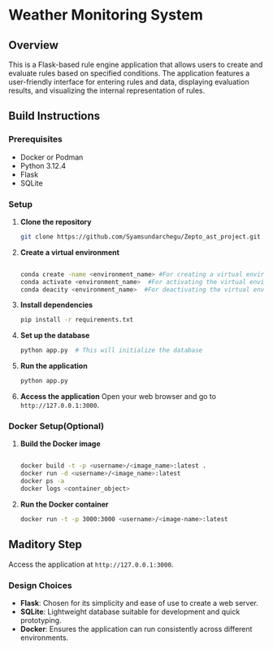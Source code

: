 # Weather Monitoring System

## Overview
This is a Flask-based rule engine application that allows users to create and evaluate rules based on specified conditions. The application features a user-friendly interface for entering rules and data, displaying evaluation results, and visualizing the internal representation of rules.


## Build Instructions

### Prerequisites
- Docker or Podman
- Python 3.12.4
- Flask
- SQLite


### Setup
1. **Clone the repository**
    ```bash
    git clone https://github.com/Syamsundarchegu/Zepto_ast_project.git

    ```

2. **Create a virtual environment**
    ```bash

    conda create -name <environment_name> #For creating a virtual environment
    conda activate <environment_name>  #For activating the virtual environment
    conda deacity <environment_name>  #For deactivating the virtual environment

3. **Install dependencies**
    ```bash
    pip install -r requirements.txt
    ```

4. **Set up the database**
    ```bash
    python app.py  # This will initialize the database
    ```

5. **Run the application**
    ```bash
    python app.py
    ```

6. **Access the application**
    Open your web browser and go to `http://127.0.0.1:3000`.


### Docker Setup(Optional)
1. **Build the Docker image**
    ```bash

    docker build -t -p <username>/<image_name>:latest .
    docker run -d <username>/<image_name>:latest
    docker ps -a
    docker logs <container_object>
    
    ```

2. **Run the Docker container**
    ```bash
    docker run -t -p 3000:3000 <username>/<image-name>:latest
    ```

## Maditory Step
Access the application at `http://127.0.0.1:3000`.


### Design Choices
- **Flask**: Chosen for its simplicity and ease of use to create a web server.
- **SQLite**: Lightweight database suitable for development and quick prototyping.
- **Docker**: Ensures the application can run consistently across different environments.
